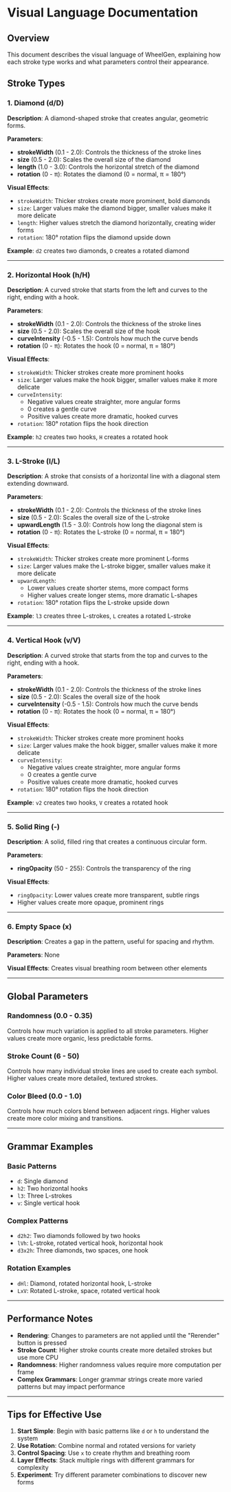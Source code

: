 # Visual Language Documentation

## Overview
This document describes the visual language of WheelGen, explaining how each stroke type works and what parameters control their appearance.

## Stroke Types

### 1. Diamond (d/D)
**Description**: A diamond-shaped stroke that creates angular, geometric forms.

**Parameters**:
- **strokeWidth** (0.1 - 2.0): Controls the thickness of the stroke lines
- **size** (0.5 - 2.0): Scales the overall size of the diamond
- **length** (1.0 - 3.0): Controls the horizontal stretch of the diamond
- **rotation** (0 - π): Rotates the diamond (0 = normal, π = 180°)

**Visual Effects**:
- `strokeWidth`: Thicker strokes create more prominent, bold diamonds
- `size`: Larger values make the diamond bigger, smaller values make it more delicate
- `length`: Higher values stretch the diamond horizontally, creating wider forms
- `rotation`: 180° rotation flips the diamond upside down

**Example**: `d2` creates two diamonds, `D` creates a rotated diamond

---

### 2. Horizontal Hook (h/H)
**Description**: A curved stroke that starts from the left and curves to the right, ending with a hook.

**Parameters**:
- **strokeWidth** (0.1 - 2.0): Controls the thickness of the stroke lines
- **size** (0.5 - 2.0): Scales the overall size of the hook
- **curveIntensity** (-0.5 - 1.5): Controls how much the curve bends
- **rotation** (0 - π): Rotates the hook (0 = normal, π = 180°)

**Visual Effects**:
- `strokeWidth`: Thicker strokes create more prominent hooks
- `size`: Larger values make the hook bigger, smaller values make it more delicate
- `curveIntensity`: 
  - Negative values create straighter, more angular forms
  - 0 creates a gentle curve
  - Positive values create more dramatic, hooked curves
- `rotation`: 180° rotation flips the hook direction

**Example**: `h2` creates two hooks, `H` creates a rotated hook

---

### 3. L-Stroke (l/L)
**Description**: A stroke that consists of a horizontal line with a diagonal stem extending downward.

**Parameters**:
- **strokeWidth** (0.1 - 2.0): Controls the thickness of the stroke lines
- **size** (0.5 - 2.0): Scales the overall size of the L-stroke
- **upwardLength** (1.5 - 3.0): Controls how long the diagonal stem is
- **rotation** (0 - π): Rotates the L-stroke (0 = normal, π = 180°)

**Visual Effects**:
- `strokeWidth`: Thicker strokes create more prominent L-forms
- `size`: Larger values make the L-stroke bigger, smaller values make it more delicate
- `upwardLength`: 
  - Lower values create shorter stems, more compact forms
  - Higher values create longer stems, more dramatic L-shapes
- `rotation`: 180° rotation flips the L-stroke upside down

**Example**: `l3` creates three L-strokes, `L` creates a rotated L-stroke

---

### 4. Vertical Hook (v/V)
**Description**: A curved stroke that starts from the top and curves to the right, ending with a hook.

**Parameters**:
- **strokeWidth** (0.1 - 2.0): Controls the thickness of the stroke lines
- **size** (0.5 - 2.0): Scales the overall size of the hook
- **curveIntensity** (-0.5 - 1.5): Controls how much the curve bends
- **rotation** (0 - π): Rotates the hook (0 = normal, π = 180°)

**Visual Effects**:
- `strokeWidth`: Thicker strokes create more prominent hooks
- `size`: Larger values make the hook bigger, smaller values make it more delicate
- `curveIntensity`: 
  - Negative values create straighter, more angular forms
  - 0 creates a gentle curve
  - Positive values create more dramatic, hooked curves
- `rotation`: 180° rotation flips the hook direction

**Example**: `v2` creates two hooks, `V` creates a rotated hook

---

### 5. Solid Ring (-)
**Description**: A solid, filled ring that creates a continuous circular form.

**Parameters**:
- **ringOpacity** (50 - 255): Controls the transparency of the ring

**Visual Effects**:
- `ringOpacity`: Lower values create more transparent, subtle rings
- Higher values create more opaque, prominent rings

---

### 6. Empty Space (x)
**Description**: Creates a gap in the pattern, useful for spacing and rhythm.

**Parameters**: None

**Visual Effects**: Creates visual breathing room between other elements

---

## Global Parameters

### Randomness (0.0 - 0.35)
Controls how much variation is applied to all stroke parameters. Higher values create more organic, less predictable forms.

### Stroke Count (6 - 50)
Controls how many individual stroke lines are used to create each symbol. Higher values create more detailed, textured strokes.

### Color Bleed (0.0 - 1.0)
Controls how much colors blend between adjacent rings. Higher values create more color mixing and transitions.

---

## Grammar Examples

### Basic Patterns
- `d`: Single diamond
- `h2`: Two horizontal hooks
- `l3`: Three L-strokes
- `v`: Single vertical hook

### Complex Patterns
- `d2h2`: Two diamonds followed by two hooks
- `lVh`: L-stroke, rotated vertical hook, horizontal hook
- `d3x2h`: Three diamonds, two spaces, one hook

### Rotation Examples
- `dHl`: Diamond, rotated horizontal hook, L-stroke
- `LxV`: Rotated L-stroke, space, rotated vertical hook

---

## Performance Notes

- **Rendering**: Changes to parameters are not applied until the "Rerender" button is pressed
- **Stroke Count**: Higher stroke counts create more detailed strokes but use more CPU
- **Randomness**: Higher randomness values require more computation per frame
- **Complex Grammars**: Longer grammar strings create more varied patterns but may impact performance

---

## Tips for Effective Use

1. **Start Simple**: Begin with basic patterns like `d` or `h` to understand the system
2. **Use Rotation**: Combine normal and rotated versions for variety
3. **Control Spacing**: Use `x` to create rhythm and breathing room
4. **Layer Effects**: Stack multiple rings with different grammars for complexity
5. **Experiment**: Try different parameter combinations to discover new forms
